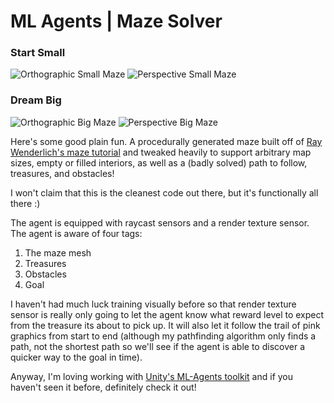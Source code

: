 # ML Agents | Maze Solver

### Start Small
![Orthographic Small Maze](https://github.com/afewvowels/unity_00_10_mlagents_maze_solver/blob/master/small_ortho.png)
![Perspective Small Maze](https://github.com/afewvowels/unity_00_10_mlagents_maze_solver/blob/master/small_perspective.png)

### Dream Big
![Orthographic Big Maze](https://github.com/afewvowels/unity_00_10_mlagents_maze_solver/blob/master/large_ortho.png)
![Perspective Big Maze](https://github.com/afewvowels/unity_00_10_mlagents_maze_solver/blob/master/large_perspective.png)

Here's some good plain fun. A procedurally generated maze built off of [Ray Wenderlich's maze tutorial](https://www.raywenderlich.com/82-procedural-generation-of-mazes-with-unity) and tweaked heavily to support arbitrary map sizes, empty or filled interiors, as well as a (badly solved) path to follow, treasures, and obstacles!

I won't claim that this is the cleanest code out there, but it's functionally all there :)

The agent is equipped with raycast sensors and a render texture sensor. The agent is aware of four tags:
1. The maze mesh
2. Treasures
3. Obstacles
4. Goal

I haven't had much luck training visually before so that render texture sensor is really only going to let the agent know what reward level to expect from the treasure its about to pick up. It will also let it follow the trail of pink graphics from start to end (although my pathfinding algorithm only finds a path, not the shortest path so we'll see if the agent is able to discover a quicker way to the goal in time).

Anyway, I'm loving working with [Unity's ML-Agents toolkit](https://github.com/Unity-Technologies/ml-agents) and if you haven't seen it before, definitely check it out!
